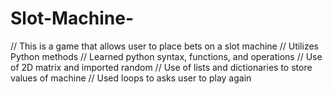 ﻿# Slot-Machine-
// This is a game that allows user to place bets on a slot machine
// Utilizes Python methods 
// Learned python syntax, functions, and operations
// Use of 2D matrix and imported random 
// Use of lists and dictionaries to store values of machine 
// Used loops to asks user to play again
